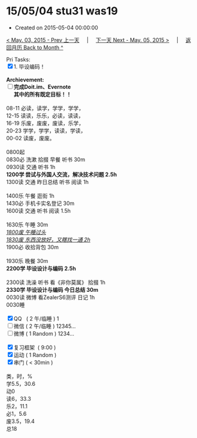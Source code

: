 # 15/05/04 stu31 was19

- Created on 2015-05-04 00:00:00

[< May. 03, 2015 - Prev 上一天](/_archived/lifelogs/2015/05/d03.md) &nbsp; &nbsp; | &nbsp; &nbsp; [下一天 Next - May. 05, 2015 >](/_archived/lifelogs/2015/05/d05.md) &nbsp; &nbsp; |  &nbsp; &nbsp; [返回月历 Back to Month ^](/_archived/lifelogs/2015/05/index.md)
<br/><div>Pri Tasks:<br clear="none"/><input type="checkbox" checked="true" />1. 毕设编码！</div><div><br clear="none"/></div><div><strong>Archievement:</strong></div><div><strong><input type="checkbox" />完成Doit.im、</strong><strong>Evernote</strong></div><div><strong>      其中的</strong><strong>所有</strong><strong>既定目标！！</strong></div><div><div><br clear="none"/></div>08-11 必读，读学，学学，学学，<br clear="none"/>12-15 读读，乐乐，必读，读读，<br clear="none"/>16-19 乐废，废废，废读，乐学，<br clear="none"/>20-23 学学，学学，读读，学读，</div><div>00-02 读废，废废。<br/><div><br clear="none"/></div>0800起<br clear="none"/>0830必 洗漱 拾掇 早餐 听书 30m</div><div>0930读 交通 听书 1h</div><div><strong>1200学 尝试与外国人交流，解决技术问题 2.5h</strong><div>1300读 交通 昨日总结 听书 阅读 1h</div><div><br clear="none"/></div><div>1400乐 午餐 逛街 1h</div><div>1430必 手机卡实名登记 30m</div><div>1600读 交通 听书 阅读 1.5h</div><div><br clear="none"/></div><div>1630乐 午睡 30m</div><div><em><span style="text-decoration: underline;">1800废 午睡过头</span></em></div></div><div><div><em><span style="text-decoration: underline;">1830废 东西没放好，又瞎找一通 2h</span></em></div><div>1900必 收拾背包 30m</div><div><br clear="none"/></div>1930乐 晚餐 30m<br clear="none"/><strong>2200学 </strong><strong>毕设设计与编码 </strong><strong>2.5h</strong></div><div><div><br clear="none"/></div>2300读 洗澡 听书 看《非你莫属》 拾掇 1h<br clear="none"/><strong>2330学 </strong><strong>毕设设计与编码</strong><strong> 今日总结 30m</strong></div><div>0030读 微博 看ZealerS6测评 日记 1h</div><div>0030睡</div><div><br clear="none"/></div><div><input type="checkbox" checked="true" />QQ   ( 2 午/临睡 ) 1<br clear="none"/><input type="checkbox" />微信 ( 2 午/临睡 ) 12345…</div><div><input type="checkbox" />微博 ( 1 Random ) 1234…</div><div><br clear="none"/></div><div><input type="checkbox" checked="true" />复习框架  ( 9:00 ) <br clear="none"/></div><div><input type="checkbox" checked="true" />运动 ( 1 Random ) </div><div><input type="checkbox" checked="true" />串门 ( < 30min ) </div><div><div><br clear="none"/></div>类，时，%<br clear="none"/>学5.5，30.6<br clear="none"/>动0<br clear="none"/>读6，33.3<br clear="none"/>乐2，11.1<br clear="none"/>必1，5.6<br clear="none"/>废3.5，19.4<br clear="none"/>总18</div>
